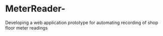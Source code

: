 # MeterReader-
Developing a web application prototype for automating recording of shop floor meter readings

